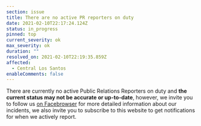 ```yaml
---
section: issue
title: There are no active PR reporters on duty
date: 2021-02-10T22:17:24.124Z
status: in_progress
pinned: top
current_severity: ok
max_severity: ok
duration: ""
resolved_on: 2021-02-10T22:19:35.859Z
affected:
  - Central Los Santos
enableComments: false
---
```

There are currently no active Public Relations Reporters on duty and **the current status may not be accurate or up-to-date**, however, we invite you to follow us [on Facebrowser](https://face.gta.world/pages/LSFire) for more detailed information about our incidents, we also invite you to subscribe to this website to get notifications for when we actively report.